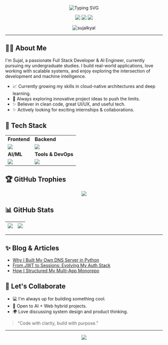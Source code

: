 <!-- GitHub Profile README for Full Stack & AI Engineer (Student) -->

<div align="center">
  <img src="https://readme-typing-svg.herokuapp.com?font=Fira+Code&size=30&pause=1000&color=00F7D2&center=true&vCenter=true&width=450&lines=Hey+there+%F0%9F%91%8B;I'm+Sujal+Kyal;Full-Stack+%7C+AI+Engineer;Open+Source+Enthusiast;Student+%7C+Lifelong+Learner" alt="Typing SVG" />
</div>

<p align="center">
  <a href="https://www.linkedin.com/in/sujalkyal"><img src="https://skillicons.dev/icons?i=linkedin" /></a>
  <a href="https://x.com/sujalkyal"><img src="https://skillicons.dev/icons?i=twitter" /></a>
  <a href="https://sujalkyal.dev"><img src="https://skillicons.dev/icons?i=web" /></a>
</p>

<p align="center">
  <img src="https://komarev.com/ghpvc/?username=sujalkyal&label=Profile+Views&color=0e75b6&style=flat" alt="sujalkyal" />
</p>

---

## 👨‍💻 About Me

I'm Sujal, a passionate Full Stack Developer & AI Engineer, currently pursuing my undergraduate studies. I build real-world applications, love working with scalable systems, and enjoy exploring the intersection of development and machine intelligence.

- 📈 Currently growing my skills in cloud-native architectures and deep learning.
- 🧰 Always exploring innovative project ideas to push the limits.
- ✨ Believer in clean code, great UI/UX, and useful tech.
- ✨ Actively looking for exciting internships & collaborations.

## 🔧 Tech Stack

<table>
<tr>
  <td><strong>Frontend</strong></td>
  <td><strong>Backend</strong></td>
</tr>
<tr>
  <td><img src="https://skillicons.dev/icons?i=react,nextjs,tailwind,html,css,js" /></td>
  <td><img src="https://skillicons.dev/icons?i=nodejs,express,fastapi,prisma,mongodb,postgres" /></td>
</tr>
<tr>
  <td><strong>AI/ML</strong></td>
  <td><strong>Tools & DevOps</strong></td>
</tr>
<tr>
  <td><img src="https://skillicons.dev/icons?i=python,tensorflow,pytorch,scikit-learn" /></td>
  <td><img src="https://skillicons.dev/icons?i=git,github,docker,vscode,vercel" /></td>
</tr>
</table>

## 🏆 GitHub Trophies

<p align="center">
  <img src="https://github-profile-trophy.vercel.app/?username=sujalkyal&theme=monokai&no-bg=true&column=7&margin-w=10" />
</p>

## 📊 GitHub Stats

| ![](https://github-readme-stats.vercel.app/api?username=sujalkyal&show_icons=true&theme=tokyonight&count_private=true) | ![](https://github-readme-stats.vercel.app/api/top-langs/?username=sujalkyal&layout=compact&theme=tokyonight) |
|---|---|

---

## ✨ Blog & Articles

- [Why I Built My Own DNS Server in Python](https://blog.sujalkyal.dev/dns-server)
- [From JWT to Sessions: Evolving My Auth Stack](https://blog.sujalkyal.dev/auth-stack)
- [How I Structured My Multi-App Monorepo](https://blog.sujalkyal.dev/turborepo)

## 🤝 Let's Collaborate

- 💻 I'm always up for building something cool.
- 🧠 Open to AI + Web hybrid projects.
- 🌍 Love discussing system design and product thinking.

> "Code with clarity, build with purpose."

---

<p align="center">
  <img src="https://capsule-render.vercel.app/api?type=waving&height=120&color=gradient&section=footer"/>
</p>
